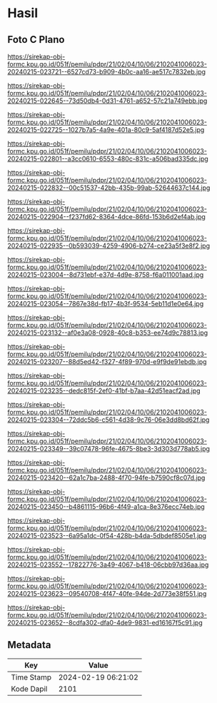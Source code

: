 # Hasil

## Foto C Plano

https://sirekap-obj-formc.kpu.go.id/051f/pemilu/pdpr/21/02/04/10/06/2102041006023-20240215-023721--6527cd73-b909-4b0c-aa16-ae517c7832eb.jpg

https://sirekap-obj-formc.kpu.go.id/051f/pemilu/pdpr/21/02/04/10/06/2102041006023-20240215-022645--73d50db4-0d31-4761-a652-57c21a749ebb.jpg

https://sirekap-obj-formc.kpu.go.id/051f/pemilu/pdpr/21/02/04/10/06/2102041006023-20240215-022725--1027b7a5-4a9e-401a-80c9-5af4187d52e5.jpg

https://sirekap-obj-formc.kpu.go.id/051f/pemilu/pdpr/21/02/04/10/06/2102041006023-20240215-022801--a3cc0610-6553-480c-831c-a506bad335dc.jpg

https://sirekap-obj-formc.kpu.go.id/051f/pemilu/pdpr/21/02/04/10/06/2102041006023-20240215-022832--00c51537-42bb-435b-99ab-52644637c144.jpg

https://sirekap-obj-formc.kpu.go.id/051f/pemilu/pdpr/21/02/04/10/06/2102041006023-20240215-022904--f237fd62-8364-4dce-86fd-153b6d2ef4ab.jpg

https://sirekap-obj-formc.kpu.go.id/051f/pemilu/pdpr/21/02/04/10/06/2102041006023-20240215-022935--0b593039-4259-4906-b274-ce23a5f3e8f2.jpg

https://sirekap-obj-formc.kpu.go.id/051f/pemilu/pdpr/21/02/04/10/06/2102041006023-20240215-023004--8d731ebf-e37d-4d9e-8758-f6a011001aad.jpg

https://sirekap-obj-formc.kpu.go.id/051f/pemilu/pdpr/21/02/04/10/06/2102041006023-20240215-023054--7867e38d-fb17-4b3f-9534-5eb11d1e0e64.jpg

https://sirekap-obj-formc.kpu.go.id/051f/pemilu/pdpr/21/02/04/10/06/2102041006023-20240215-023132--af0e3a08-0928-40c8-b353-ee74d9c78813.jpg

https://sirekap-obj-formc.kpu.go.id/051f/pemilu/pdpr/21/02/04/10/06/2102041006023-20240215-023207--88d5ed42-f327-4f89-970d-e9f9de91ebdb.jpg

https://sirekap-obj-formc.kpu.go.id/051f/pemilu/pdpr/21/02/04/10/06/2102041006023-20240215-023235--dedc815f-2ef0-41bf-b7aa-42d51eacf2ad.jpg

https://sirekap-obj-formc.kpu.go.id/051f/pemilu/pdpr/21/02/04/10/06/2102041006023-20240215-023304--72ddc5b6-c561-4d38-9c76-06e3dd8bd62f.jpg

https://sirekap-obj-formc.kpu.go.id/051f/pemilu/pdpr/21/02/04/10/06/2102041006023-20240215-023349--39c07478-96fe-4675-8be3-3d303d778ab5.jpg

https://sirekap-obj-formc.kpu.go.id/051f/pemilu/pdpr/21/02/04/10/06/2102041006023-20240215-023420--62a1c7ba-2488-4f70-94fe-b7590cf8c07d.jpg

https://sirekap-obj-formc.kpu.go.id/051f/pemilu/pdpr/21/02/04/10/06/2102041006023-20240215-023450--b4861115-96b6-4f49-a1ca-8e376ecc74eb.jpg

https://sirekap-obj-formc.kpu.go.id/051f/pemilu/pdpr/21/02/04/10/06/2102041006023-20240215-023523--6a95a1dc-0f54-428b-b4da-5dbdef8505e1.jpg

https://sirekap-obj-formc.kpu.go.id/051f/pemilu/pdpr/21/02/04/10/06/2102041006023-20240215-023552--17822776-3a49-4067-b418-06cbb97d36aa.jpg

https://sirekap-obj-formc.kpu.go.id/051f/pemilu/pdpr/21/02/04/10/06/2102041006023-20240215-023623--09540708-4f47-40fe-94de-2d773e38f551.jpg

https://sirekap-obj-formc.kpu.go.id/051f/pemilu/pdpr/21/02/04/10/06/2102041006023-20240215-023652--8cdfa302-dfa0-4de9-9831-ed16167f5c91.jpg


## Metadata

| Key        | Value               |
| ---------- | ------------------- |
| Time Stamp | 2024-02-19 06:21:02 |
| Kode Dapil | 2101                |



